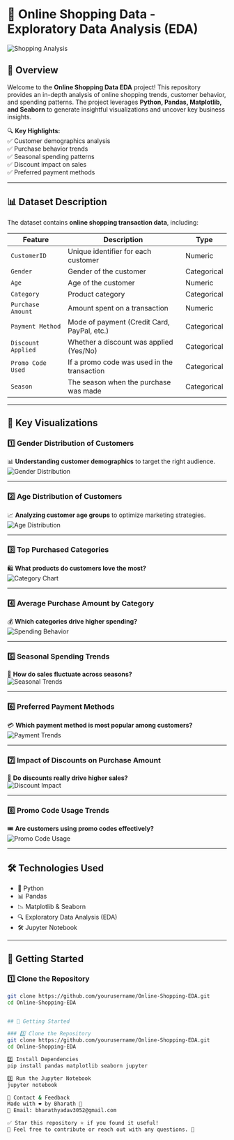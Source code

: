 # 🛒 Online Shopping Data - Exploratory Data Analysis (EDA)

![Shopping Analysis](https://media.tenor.com/hWez-7rGqQMAAAAC/shopping.gif)

## 📌 Overview  
Welcome to the **Online Shopping Data EDA** project! This repository provides an in-depth analysis of online shopping trends, customer behavior, and spending patterns. The project leverages **Python, Pandas, Matplotlib, and Seaborn** to generate insightful visualizations and uncover key business insights.

🔍 **Key Highlights:**  
✅ Customer demographics analysis  
✅ Purchase behavior trends  
✅ Seasonal spending patterns  
✅ Discount impact on sales  
✅ Preferred payment methods  

---

## 📊 Dataset Description  
The dataset contains **online shopping transaction data**, including:

| Feature             | Description                                         | Type         |
|---------------------|-----------------------------------------------------|-------------|
| `CustomerID`       | Unique identifier for each customer                 | Numeric     |
| `Gender`           | Gender of the customer                              | Categorical |
| `Age`              | Age of the customer                                 | Numeric     |
| `Category`         | Product category                                    | Categorical |
| `Purchase Amount`  | Amount spent on a transaction                       | Numeric     |
| `Payment Method`   | Mode of payment (Credit Card, PayPal, etc.)         | Categorical |
| `Discount Applied` | Whether a discount was applied (Yes/No)             | Categorical |
| `Promo Code Used`  | If a promo code was used in the transaction         | Categorical |
| `Season`          | The season when the purchase was made               | Categorical |

---

## 📌 Key Visualizations  

### 1️⃣ Gender Distribution of Customers  
📊 **Understanding customer demographics** to target the right audience.  
![Gender Distribution](https://media.tenor.com/Wn3J90PxiKIAAAAd/gender-binary.gif)  

---

### 2️⃣ Age Distribution of Customers  
📈 **Analyzing customer age groups** to optimize marketing strategies.  
![Age Distribution](https://media.tenor.com/U4U4wyC6hJIAAAAC/graph-up.gif)  

---

### 3️⃣ Top Purchased Categories  
🛍 **What products do customers love the most?**  
![Category Chart](https://media.tenor.com/lMpPUq6mVsEAAAAC/shopping-mall.gif)  

---

### 4️⃣ Average Purchase Amount by Category  
💰 **Which categories drive higher spending?**  
![Spending Behavior](https://media.tenor.com/1iyAFyQViMEAAAAC/money-cash.gif)  

---

### 5️⃣ Seasonal Spending Trends  
📆 **How do sales fluctuate across seasons?**  
![Seasonal Trends](https://media.tenor.com/5jZrJkYmE-QAAAAC/seasonal-shopping.gif)  

---

### 6️⃣ Preferred Payment Methods  
💳 **Which payment method is most popular among customers?**  
![Payment Trends](https://media.tenor.com/q8XEx4zS2YIAAAAd/payment-money.gif)  

---

### 7️⃣ Impact of Discounts on Purchase Amount  
🎯 **Do discounts really drive higher sales?**  
![Discount Impact](https://media.tenor.com/RxHT1tsz1A4AAAAC/sale-shopping.gif)  

---

### 8️⃣ Promo Code Usage Trends  
🎟 **Are customers using promo codes effectively?**  
![Promo Code Usage](https://media.tenor.com/WqOXV-Qul2sAAAAd/coupon-code.gif)  

---

## 🛠️ Technologies Used  
- 🐍 Python  
- 📊 Pandas  
- 📉 Matplotlib & Seaborn  
- 🔍 Exploratory Data Analysis (EDA)  
- 🛠 Jupyter Notebook  

---

## 🚀 Getting Started  

### 1️⃣ Clone the Repository  
```bash
git clone https://github.com/yourusername/Online-Shopping-EDA.git
cd Online-Shopping-EDA


## 🚀 Getting Started  

### 1️⃣ Clone the Repository  
git clone https://github.com/yourusername/Online-Shopping-EDA.git
cd Online-Shopping-EDA

2️⃣ Install Dependencies
pip install pandas matplotlib seaborn jupyter

3️⃣ Run the Jupyter Notebook
jupyter notebook

📩 Contact & Feedback
Made with ❤️ by Bharath 🚀
📧 Email: bharathyadav3052@gmail.com

✅ Star this repository ⭐ if you found it useful!
💬 Feel free to contribute or reach out with any questions. 🚀





